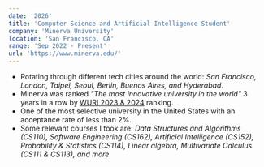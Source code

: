 ```yaml
---
date: '2026'
title: 'Computer Science and Artificial Intelligence Student'
company: 'Minerva University'
location: 'San Francisco, CA'
range: 'Sep 2022 - Present'
url: 'https://www.minerva.edu/'
---
```


- Rotating through different tech cities around the world: <i>San Francisco, London, Taipei, Seoul, Berlin, Buenos Aires, and Hyderabad</i>.
- Minerva was ranked <i>"The most innovative university in the world"</i> 3 years in a row by <a href="https://www.minerva.edu/announcements/minerva-university-most-innovative-university-wuri-2024/">WURI 2023 & 2024</a> ranking.
- One of the most selective university in the United States with an acceptance rate of less than 2%.
- Some relevant courses I took are: <i> Data Structures and Algorithms (CS110), Software Engineering (CS162), Artificial Intelligence (CS152), Probability & Statistics (CS114), Linear algebra, Multivariate Calculus (CS111 & CS113), and more.</i>
